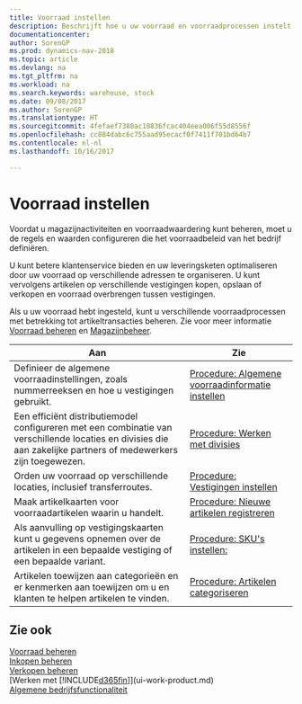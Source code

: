 ```yaml
---
title: Voorraad instellen
description: Beschrijft hoe u uw voorraad en voorraadprocessen instelt, inclusief transferroutes en locaties, zoals magazijnen.
documentationcenter: 
author: SorenGP
ms.prod: dynamics-nav-2018
ms.topic: article
ms.devlang: na
ms.tgt_pltfrm: na
ms.workload: na
ms.search.keywords: warehouse, stock
ms.date: 09/08/2017
ms.author: SorenGP
ms.translationtype: HT
ms.sourcegitcommit: 4fefaef7380ac10836fcac404eea006f55d8556f
ms.openlocfilehash: cc884dabc6c755aad95ecacf0f7411f701bd64b7
ms.contentlocale: nl-nl
ms.lasthandoff: 10/16/2017

---
```

# <a name="setting-up-inventory"></a>Voorraad instellen
Voordat u magazijnactiviteiten en voorraadwaardering kunt beheren, moet u de regels en waarden configureren die het voorraadbeleid van het bedrijf definiëren.

U kunt betere klantenservice bieden en uw leveringsketen optimaliseren door uw voorraad op verschillende adressen te organiseren. U kunt vervolgens artikelen op verschillende vestigingen kopen, opslaan of verkopen en voorraad overbrengen tussen vestigingen.

Als u uw voorraad hebt ingesteld, kunt u verschillende voorraadprocessen met betrekking tot artikeltransacties beheren. Zie voor meer informatie [Voorraad beheren](inventory-manage-inventory.md) en [Magazijnbeheer](warehouse-manage-warehouse.md).

| Aan | Zie |
| --- | --- |
| Definieer de algemene voorraadinstellingen, zoals nummerreeksen en hoe u vestigingen gebruikt. |[Procedure: Algemene voorraadinformatie instellen](inventory-how-setup-general.md) |
|Een efficiënt distributiemodel configureren met een combinatie van verschillende locaties en divisies die aan zakelijke partners of medewerkers zijn toegewezen.|[Procedure: Werken met divisies](inventory-responsibility-centers.md)|
| Orden uw voorraad op verschillende locaties, inclusief transferroutes. |[Procedure: Vestigingen instellen](inventory-how-register-new-items.md) |
| Maak artikelkaarten voor voorraadartikelen waarin u handelt. |[Procedure: Nieuwe artikelen registreren](inventory-how-register-new-items.md) |
|Als aanvulling op vestigingskaarten kunt u gegevens opnemen over de artikelen in een bepaalde vestiging of een bepaalde variant.|[Procedure: SKU's instellen:](inventory-how-to-set-up-stockkeeping-units.md)|
| Artikelen toewijzen aan categorieën en er kenmerken aan toewijzen om u en klanten te helpen artikelen te vinden. |[Procedure: Artikelen categoriseren](inventory-how-categorize-items.md) |

## <a name="see-also"></a>Zie ook
[Voorraad beheren](inventory-manage-inventory.md)  
[Inkopen beheren](purchasing-manage-purchasing.md)  
[Verkopen beheren](sales-manage-sales.md)    
[Werken met [!INCLUDE[d365fin](includes/d365fin_md.md)]](ui-work-product.md)  
[Algemene bedrijfsfunctionaliteit](ui-across-business-areas.md)

